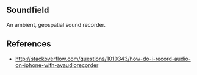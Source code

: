 ## Soundfield

An ambient, geospatial sound recorder.

## References

* http://stackoverflow.com/questions/1010343/how-do-i-record-audio-on-iphone-with-avaudiorecorder
